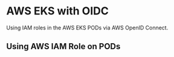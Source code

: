 # AWS EKS with OIDC

Using IAM roles in the AWS EKS PODs via AWS OpenID Connect.

## Using AWS IAM Role on PODs


